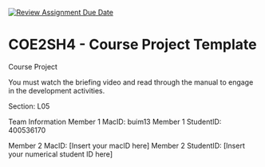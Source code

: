 [![Review Assignment Due Date](https://classroom.github.com/assets/deadline-readme-button-22041afd0340ce965d47ae6ef1cefeee28c7c493a6346c4f15d667ab976d596c.svg)](https://classroom.github.com/a/mLqiHWLE)
# COE2SH4 - Course Project Template
Course Project

You must watch the briefing video and read through the manual to engage in the development activities.


Section: L05

Team Information
Member 1 MacID: buim13
Member 1 StudentID: 400536170

Member 2 MacID: [Insert your macID here]
Member 2 StudentID: [Insert your numerical student ID here]

